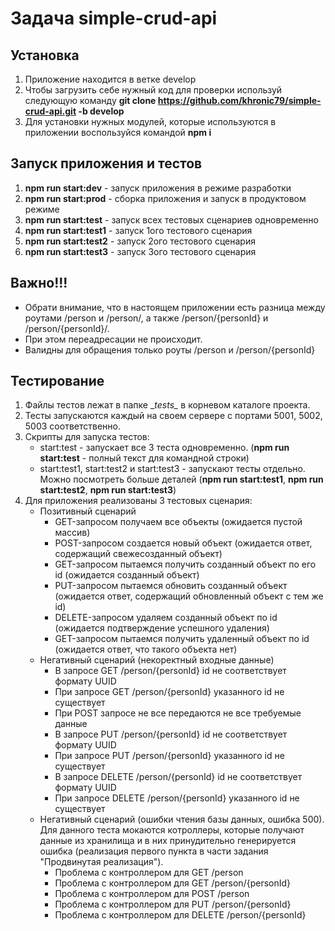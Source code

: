 # Задача simple-crud-api

## Установка
1. Приложение находится в ветке develop
2. Чтобы загрузить себе нужный код для проверки используй следующую команду **git clone https://github.com/khronic79/simple-crud-api.git -b develop**
3. Для установки нужных модулей, которые используются в приложении воспользуйся командой **npm i**

## Запуск приложения и тестов
1. **npm run start:dev** - запуск приложения в режиме разработки
2. **npm run start:prod** - сборка приложения и запуск в продуктовом режиме
3. **npm run start:test** - запуск всех тестовых сценариев одновременно
4. **npm run start:test1** - запуск 1ого тестового сценария
5. **npm run start:test2** - запуск 2ого тестового сценария
6. **npm run start:test3** - запуск 3ого тестового сценария

## Важно!!!
- Обрати внимание, что в настоящем приложении есть разница между роутами /person и /person/, а также /person/{personId} и /person/{personId}/. 
- При этом переадресации не происходит. 
- Валидны для обращения только роуты /person и /person/{personId}

## Тестирование
1. Файлы тестов лежат в папке \__tests\__ в корневом каталоге проекта.
2. Тесты запускаются каждый на своем сервере с портами 5001, 5002, 5003 соответственно.
3. Скрипты для запуска тестов:
    - start:test - запускает все 3 теста одновременно. (**npm run start:test** - полный текст для командной строки)
    - start:test1, start:test2 и start:test3 - запускают тесты отдельно. Можно посмотреть больше деталей (**npm run start:test1**, **npm run start:test2**, **npm run start:test3**)
4. Для приложения реализованы 3 тестовых сценария:
    - Позитивный сценарий
        - GET-запросом получаем все объекты (ожидается пустой массив)
        - POST-запросом создается новый объект (ожидается ответ, содержащий свежесозданный объект)
        - GET-запросом пытаемся получить созданный объект по его id (ожидается созданный объект)
        - PUT-запросом пытаемся обновить созданный объект (ожидается ответ, содержащий обновленный объект с тем же id)
        - DELETE-запросом удаляем созданный объект по id (ожидается подтверждение успешного удаления)
        - GET-запросом пытаемся получить удаленный объект по id (ожидается ответ, что такого объекта нет)
    - Негативный сценарий (некоректный входные данные)
        - В запросе GET /person/{personId} id не соответствует формату UUID
        - При запросе GET /person/{personId} указанного id не существует
        - При POST запросе не все передаются не все требуемые данные
        - В запросе PUT /person/{personId} id не соответствует формату UUID
        - При запросе PUT /person/{personId} указанного id не существует
        - В запросе DELETE /person/{personId} id не соответствует формату UUID
        - При запросе DELETE /person/{personId} указанного id не существует
    - Негативный сценарий (ошибки чтения базы данных, ошибка 500). Для данного теста мокаются котроллеры, которые получают данные из хранилища и в них принудительно генерируется ошибка (реализация первого пункта в части задания "Продвинутая реализация").
        - Проблема с контроллером для GET /person
        - Проблема с контроллером для GET /person/{personId}
        - Проблема с контроллером для POST /person
        - Проблема с контроллером для PUT /person/{personId}
        - Проблема с контроллером для DELETE /person/{personId}
